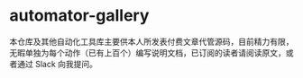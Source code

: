 # automator-gallery

本仓库及其他自动化工具库主要供本人所发表付费文章代管源码，目前精力有限，无暇单独为每个动作（已有上百个）编写说明文档，已订阅的读者请阅读原文，或者通过 Slack 向我提问。